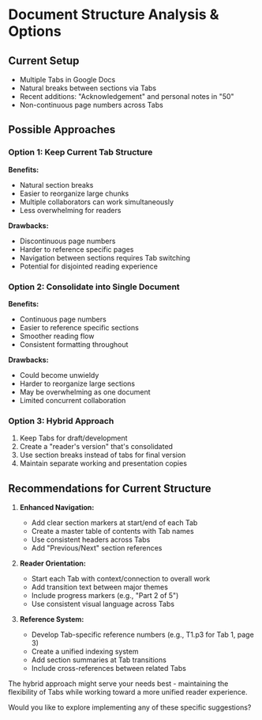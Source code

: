 # Document Structure Analysis & Options

## Current Setup
- Multiple Tabs in Google Docs
- Natural breaks between sections via Tabs
- Recent additions: "Acknowledgement" and personal notes in "50"
- Non-continuous page numbers across Tabs

## Possible Approaches

### Option 1: Keep Current Tab Structure
**Benefits:**
- Natural section breaks
- Easier to reorganize large chunks
- Multiple collaborators can work simultaneously
- Less overwhelming for readers

**Drawbacks:**
- Discontinuous page numbers
- Harder to reference specific pages
- Navigation between sections requires Tab switching
- Potential for disjointed reading experience

### Option 2: Consolidate into Single Document
**Benefits:**
- Continuous page numbers
- Easier to reference specific sections
- Smoother reading flow
- Consistent formatting throughout

**Drawbacks:**
- Could become unwieldy
- Harder to reorganize large sections
- May be overwhelming as one document
- Limited concurrent collaboration

### Option 3: Hybrid Approach
1. Keep Tabs for draft/development
2. Create a "reader's version" that's consolidated
3. Use section breaks instead of tabs for final version
4. Maintain separate working and presentation copies

## Recommendations for Current Structure

1. **Enhanced Navigation:**
   - Add clear section markers at start/end of each Tab
   - Create a master table of contents with Tab names
   - Use consistent headers across Tabs
   - Add "Previous/Next" section references

2. **Reader Orientation:**
   - Start each Tab with context/connection to overall work
   - Add transition text between major themes
   - Include progress markers (e.g., "Part 2 of 5")
   - Use consistent visual language across Tabs

3. **Reference System:**
   - Develop Tab-specific reference numbers (e.g., T1.p3 for Tab 1, page 3)
   - Create a unified indexing system
   - Add section summaries at Tab transitions
   - Include cross-references between related Tabs

The hybrid approach might serve your needs best - maintaining the flexibility of Tabs while working toward a more unified reader experience.

Would you like to explore implementing any of these specific suggestions?

